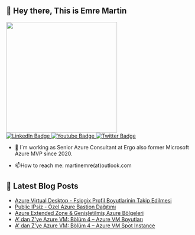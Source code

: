 ## 👋 Hey there, This is Emre Martin  

<div id="header" align="left">
  <img src="https://media.giphy.com/media/bk8UGCysurqC2gmJ0o/giphy.gif" width="300"/>
</div>
<div id="badges"  align="left" >
  <a href="[your-linkedin-URL](https://www.linkedin.com/in/martinemre/)">
    <img src="https://img.shields.io/badge/LinkedIn-blue?style=for-the-badge&logo=linkedin&logoColor=white" alt="LinkedIn Badge"/>
  </a>
  <a href="your-youtube-URL">
    <img src="https://img.shields.io/badge/YouTube-red?style=for-the-badge&logo=youtube&logoColor=white" alt="Youtube Badge"/>
  </a>
  <a href="https://x.com/emr3martin?t=rQD5H0AYuUFkWg3nthiu8w&s=09">
    <img src="https://img.shields.io/badge/Twitter-blue?style=for-the-badge&logo=twitter&logoColor=white" alt="Twitter Badge"/>
  </a>   
</div>

- :telescope: I`m working as Senior Azure Consultant at Ergo also former Microsoft Azure MVP since 2020.

- :mailbox:How to reach me: martinemre(at)outlook.com
  
## 📩 Latest Blog Posts 
<!-- BLOG-POST-LIST:START -->
- [Azure Virtual Desktop - Fslogix Profil Boyutlarinin Takip Edilmesi](https://martinemre.github.io/azure/FsLogix-Profile-Size-Check/)
- [Public IPsiz - Özel Azure Bastion Dağıtımı](https://martinemre.github.io/azure/Azure-Bastion-Private-IP/)
- [Azure Extended Zone &amp; Genişletilmiş Azure Bölgeleri](https://martinemre.github.io/azure/Azure-Extended-Zones/)
- [A’ dan Z’ye Azure VM: Bölüm 4 – Azure VM Boyutları](https://martinemre.github.io/azure/Azure-VM-Sizes/)
- [A’ dan Z’ye Azure VM: Bölüm 4 – Azure VM Spot Instance](https://martinemre.github.io/azure/Azure-VM-Spot-Instance/)
<!-- BLOG-POST-LIST:END -->

